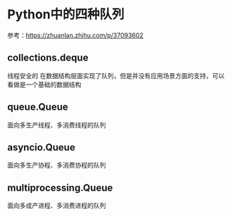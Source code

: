 
# Python中的四种队列
参考：https://zhuanlan.zhihu.com/p/37093602

## collections.deque
线程安全的
在数据结构层面实现了队列，但是并没有应用场景方面的支持，可以看做是一个基础的数据结构

## queue.Queue
面向多生产线程、多消费线程的队列

## asyncio.Queue
面向多生产协程、多消费协程的队列

## multiprocessing.Queue
面向多成产进程、多消费进程的队列



<!--stackedit_data:
eyJoaXN0b3J5IjpbMTMzNTA0MTk4NV19
-->